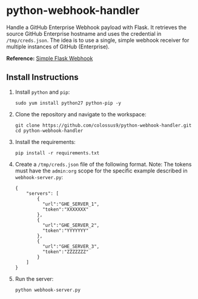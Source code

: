 # python-webhook-handler

Handle a GitHub Enterprise Webhook payload with Flask. It retrieves the source GitHub Enterprise hostname and uses the credential in `/tmp/creds.json`. The idea is to use a single, simple webhook receiver for multiple instances of GitHub (Enterprise). 

**Reference:** [Simple Flask Webhook](https://ogma-dev.github.io/posts/simple-flask-webhook/)

## Install Instructions

1. Install `python` and `pip`:

    ```
    sudo yum install python27 python-pip -y
    ```

1. Clone the repository and navigate to the workspace:

    ```
    git clone https://github.com/colossus9/python-webhook-handler.git
    cd python-webhook-handler
    ```

1. Install the requirements:

    ```
    pip install -r requirements.txt
    ```

1. Create a `/tmp/creds.json` file of the following format. Note: The tokens must have the `admin:org` scope for the specific example described in `webhook-server.py`:

    ```
    {
        "servers": [
            {
              "url":"GHE_SERVER_1",
              "token":"XXXXXXX"
            },
            {
              "url":"GHE_SERVER_2",
              "token":"YYYYYYY"
            },
            {
              "url":"GHE_SERVER_3",
              "token":"ZZZZZZZ"
            }
        ]
    }
    ```

1. Run the server:

    ```
    python webhook-server.py
    ```
